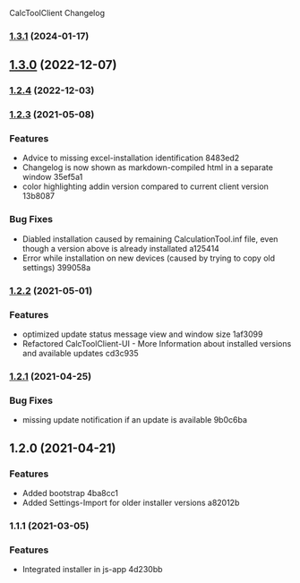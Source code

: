 CalcToolClient Changelog
### [1.3.1](https://github.com/Developer-Simon/CalcToolUpdater/compare/v1.3.0...v1.3.1) (2024-01-17)

## [1.3.0](https://github.com/Developer-Simon/CalcToolUpdater/compare/v1.2.4...v1.3.0) (2022-12-07)

### [1.2.4](https://github.com/Developer-Simon/CalcToolUpdater/compare/v1.2.3...v1.2.4) (2022-12-03)

### [1.2.3](///compare/v1.2.2...v1.2.3) (2021-05-08)


### Features

* Advice to missing excel-installation identification 8483ed2
* Changelog is now shown as markdown-compiled html in a separate window 35ef5a1
* color highlighting addin version compared to current client version 13b8087


### Bug Fixes

* Diabled installation caused by remaining CalculationTool.inf file, even though a version above is already installated a125414
* Error while installation on new devices (caused by trying to copy old settings) 399058a

### [1.2.2](///compare/v1.2.1...v1.2.2) (2021-05-01)


### Features

* optimized update status message view and window size 1af3099
* Refactored CalcToolClient-UI - More Information about installed versions and available updates cd3c935

### [1.2.1](///compare/v1.2.0...v1.2.1) (2021-04-25)


### Bug Fixes

* missing update notification if an update is available 9b0c6ba

## 1.2.0 (2021-04-21)


### Features

* Added bootstrap 4ba8cc1
* Added Settings-Import for older installer versions a82012b

### 1.1.1 (2021-03-05)


### Features

* Integrated installer in js-app 4d230bb
